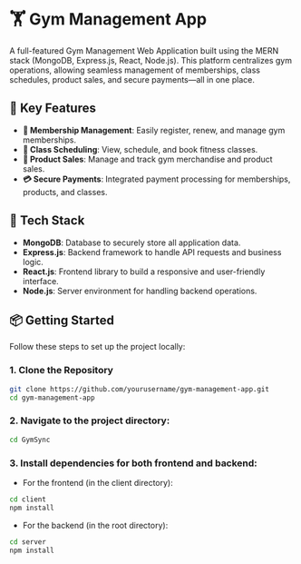# 🏋️ Gym Management App

A full-featured Gym Management Web Application built using the MERN stack (MongoDB, Express.js, React, Node.js). This platform centralizes gym operations, allowing seamless management of memberships, class schedules, product sales, and secure payments—all in one place.

## 🌟 Key Features

- **📝 Membership Management**: Easily register, renew, and manage gym memberships.
- **📅 Class Scheduling**: View, schedule, and book fitness classes.
- **🛒 Product Sales**: Manage and track gym merchandise and product sales.
- **💳 Secure Payments**: Integrated payment processing for memberships, products, and classes.

## 🚀 Tech Stack

- **MongoDB**: Database to securely store all application data.
- **Express.js**: Backend framework to handle API requests and business logic.
- **React.js**: Frontend library to build a responsive and user-friendly interface.
- **Node.js**: Server environment for handling backend operations.

## 📦 Getting Started

Follow these steps to set up the project locally:

### 1. Clone the Repository
```bash
git clone https://github.com/yourusername/gym-management-app.git
cd gym-management-app
```
### 2. Navigate to the project directory:
```bash
cd GymSync
```

### 3. Install dependencies for both frontend and backend:
- For the frontend (in the client directory):
```bash
cd client
npm install
```
- For the backend (in the root directory):
```bash
cd server
npm install


